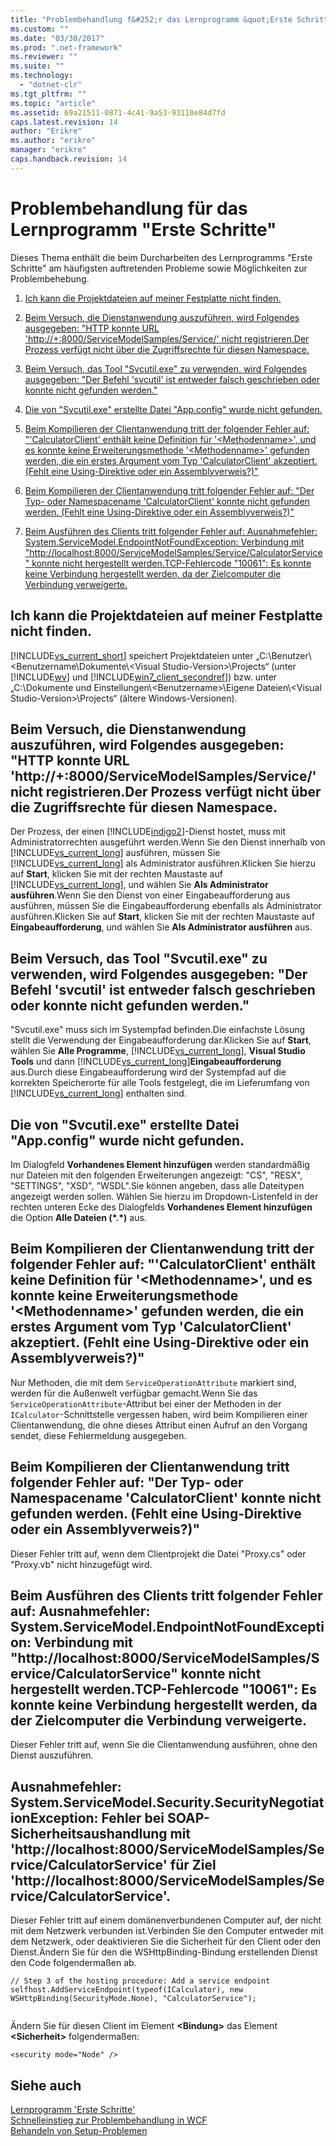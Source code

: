 ```yaml
---
title: "Problembehandlung f&#252;r das Lernprogramm &quot;Erste Schritte&quot; | Microsoft Docs"
ms.custom: ""
ms.date: "03/30/2017"
ms.prod: ".net-framework"
ms.reviewer: ""
ms.suite: ""
ms.technology: 
  - "dotnet-clr"
ms.tgt_pltfrm: ""
ms.topic: "article"
ms.assetid: 69a21511-0871-4c41-9a53-93110e84d7fd
caps.latest.revision: 14
author: "Erikre"
ms.author: "erikre"
manager: "erikre"
caps.handback.revision: 14
---
```

# Problembehandlung f&#252;r das Lernprogramm &quot;Erste Schritte&quot;
Dieses Thema enthält die beim Durcharbeiten des Lernprogramms "Erste Schritte" am häufigsten auftretenden Probleme sowie Möglichkeiten zur Problembehebung.  
  
1.  [Ich kann die Projektdateien auf meiner Festplatte nicht finden.](../../../docs/framework/wcf/troubleshooting-the-getting-started-tutorial.md#BKMK_q1)  
  
2.  [Beim Versuch, die Dienstanwendung auszuführen, wird Folgendes ausgegeben: "HTTP konnte URL 'http://+:8000/ServiceModelSamples/Service/' nicht registrieren.Der Prozess verfügt nicht über die Zugriffsrechte für diesen Namespace.](../../../docs/framework/wcf/troubleshooting-the-getting-started-tutorial.md#BKMK_q2)  
  
3.  [Beim Versuch, das Tool "Svcutil.exe" zu verwenden, wird Folgendes ausgegeben: "Der Befehl 'svcutil' ist entweder falsch geschrieben oder konnte nicht gefunden werden."](../../../docs/framework/wcf/troubleshooting-the-getting-started-tutorial.md#BKMK_q3)  
  
4.  [Die von "Svcutil.exe" erstellte Datei "App.config" wurde nicht gefunden.](../../../docs/framework/wcf/troubleshooting-the-getting-started-tutorial.md#BKMK_q4)  
  
5.  [Beim Kompilieren der Clientanwendung tritt der folgender Fehler auf: "'CalculatorClient' enthält keine Definition für '&lt;Methodenname&gt;', und es konnte keine Erweiterungsmethode '&lt;Methodenname&gt;' gefunden werden, die ein erstes Argument vom Typ 'CalculatorClient' akzeptiert. (Fehlt eine Using-Direktive oder ein Assemblyverweis?)"](../../../docs/framework/wcf/troubleshooting-the-getting-started-tutorial.md#BKMK_q5)  
  
6.  [Beim Kompilieren der Clientanwendung tritt folgender Fehler auf: "Der Typ- oder Namespacename 'CalculatorClient' konnte nicht gefunden werden. (Fehlt eine Using-Direktive oder ein Assemblyverweis?)"](../../../docs/framework/wcf/troubleshooting-the-getting-started-tutorial.md#BKMK_q6)  
  
7.  [Beim Ausführen des Clients tritt folgender Fehler auf: Ausnahmefehler: System.ServiceModel.EndpointNotFoundException: Verbindung mit "http://localhost:8000/ServiceModelSamples/Service/CalculatorService" konnte nicht hergestellt werden.TCP-Fehlercode "10061": Es konnte keine Verbindung hergestellt werden, da der Zielcomputer die Verbindung verweigerte.](../../../docs/framework/wcf/troubleshooting-the-getting-started-tutorial.md#BKMK_q7)  
  
<a name="BKMK_q1"></a>   
## Ich kann die Projektdateien auf meiner Festplatte nicht finden.  
 [!INCLUDE[vs_current_short](../../../includes/vs-current-short-md.md)] speichert Projektdateien unter „C:\\Benutzer\\\<Benutzername\\Dokumente\\\<Visual Studio\-Version\>\\Projects“ \(unter [!INCLUDE[wv](../../../includes/wv-md.md)] und [!INCLUDE[win7_client_secondref](../../../includes/win7-client-secondref-md.md)]\) bzw. unter „C:\\Dokumente und Einstellungen\\\<Benutzername\>\\Eigene Dateien\\\<Visual Studio\-Version\>\\Projects“ \(ältere Windows\-Versionen\).  
  
<a name="BKMK_q2"></a>   
## Beim Versuch, die Dienstanwendung auszuführen, wird Folgendes ausgegeben: "HTTP konnte URL 'http:\/\/\+:8000\/ServiceModelSamples\/Service\/' nicht registrieren.Der Prozess verfügt nicht über die Zugriffsrechte für diesen Namespace.  
 Der Prozess, der einen [!INCLUDE[indigo2](../../../includes/indigo2-md.md)]\-Dienst hostet, muss mit Administratorrechten ausgeführt werden.Wenn Sie den Dienst innerhalb von [!INCLUDE[vs_current_long](../../../includes/vs-current-long-md.md)] ausführen, müssen Sie [!INCLUDE[vs_current_long](../../../includes/vs-current-long-md.md)] als Administrator ausführen.Klicken Sie hierzu auf **Start**, klicken Sie mit der rechten Maustaste auf [!INCLUDE[vs_current_long](../../../includes/vs-current-long-md.md)], und wählen Sie **Als Administrator ausführen**.Wenn Sie den Dienst von einer Eingabeaufforderung aus ausführen, müssen Sie die Eingabeaufforderung ebenfalls als Administrator ausführen.Klicken Sie auf **Start**, klicken Sie mit der rechten Maustaste auf **Eingabeaufforderung**, und wählen Sie **Als Administrator ausführen** aus.  
  
<a name="BKMK_q3"></a>   
## Beim Versuch, das Tool "Svcutil.exe" zu verwenden, wird Folgendes ausgegeben: "Der Befehl 'svcutil' ist entweder falsch geschrieben oder konnte nicht gefunden werden."  
 "Svcutil.exe" muss sich im Systempfad befinden.Die einfachste Lösung stellt die Verwendung der Eingabeaufforderung dar.Klicken Sie auf **Start**, wählen Sie **Alle Programme**, [!INCLUDE[vs_current_long](../../../includes/vs-current-long-md.md)], **Visual Studio Tools** und dann [!INCLUDE[vs_current_long](../../../includes/vs-current-long-md.md)]**Eingabeaufforderung** aus.Durch diese Eingabeaufforderung wird der Systempfad auf die korrekten Speicherorte für alle Tools festgelegt, die im Lieferumfang von [!INCLUDE[vs_current_long](../../../includes/vs-current-long-md.md)] enthalten sind.  
  
<a name="BKMK_q4"></a>   
## Die von "Svcutil.exe" erstellte Datei "App.config" wurde nicht gefunden.  
 Im Dialogfeld **Vorhandenes Element hinzufügen** werden standardmäßig nur Dateien mit den folgenden Erweiterungen angezeigt: "CS", "RESX", "SETTINGS", "XSD", "WSDL".Sie können angeben, dass alle Dateitypen angezeigt werden sollen. Wählen Sie hierzu im Dropdown\-Listenfeld in der rechten unteren Ecke des Dialogfelds **Vorhandenes Element hinzufügen** die Option **Alle Dateien \(\*.\*\)** aus.  
  
<a name="BKMK_q5"></a>   
## Beim Kompilieren der Clientanwendung tritt der folgender Fehler auf: "'CalculatorClient' enthält keine Definition für '\<Methodenname\>', und es konnte keine Erweiterungsmethode '\<Methodenname\>' gefunden werden, die ein erstes Argument vom Typ 'CalculatorClient' akzeptiert. \(Fehlt eine Using\-Direktive oder ein Assemblyverweis?\)"  
 Nur Methoden, die mit dem `ServiceOperationAttribute` markiert sind, werden für die Außenwelt verfügbar gemacht.Wenn Sie das `ServiceOperationAttribute`\-Attribut bei einer der Methoden in der `ICalculator`\-Schnittstelle vergessen haben, wird beim Kompilieren einer Clientanwendung, die ohne dieses Attribut einen Aufruf an den Vorgang sendet, diese Fehlermeldung ausgegeben.  
  
<a name="BKMK_q6"></a>   
## Beim Kompilieren der Clientanwendung tritt folgender Fehler auf: "Der Typ\- oder Namespacename 'CalculatorClient' konnte nicht gefunden werden. \(Fehlt eine Using\-Direktive oder ein Assemblyverweis?\)"  
 Dieser Fehler tritt auf, wenn dem Clientprojekt die Datei "Proxy.cs" oder "Proxy.vb" nicht hinzugefügt wird.  
  
<a name="BKMK_q7"></a>   
## Beim Ausführen des Clients tritt folgender Fehler auf: Ausnahmefehler: System.ServiceModel.EndpointNotFoundException: Verbindung mit "http:\/\/localhost:8000\/ServiceModelSamples\/Service\/CalculatorService" konnte nicht hergestellt werden.TCP\-Fehlercode "10061": Es konnte keine Verbindung hergestellt werden, da der Zielcomputer die Verbindung verweigerte.  
 Dieser Fehler tritt auf, wenn Sie die Clientanwendung ausführen, ohne den Dienst auszuführen.  
  
<a name="BKMK_q8"></a>   
## Ausnahmefehler: System.ServiceModel.Security.SecurityNegotiationException: Fehler bei SOAP\-Sicherheitsaushandlung mit 'http:\/\/localhost:8000\/ServiceModelSamples\/Service\/CalculatorService' für Ziel 'http:\/\/localhost:8000\/ServiceModelSamples\/Service\/CalculatorService'.  
 Dieser Fehler tritt auf einem domänenverbundenen Computer auf, der nicht mit dem Netzwerk verbunden ist.Verbinden Sie den Computer entweder mit dem Netzwerk, oder deaktivieren Sie die Sicherheit für den Client oder den Dienst.Ändern Sie für den die WSHttpBinding\-Bindung erstellenden Dienst den Code folgendermaßen ab.  
  
```  
// Step 3 of the hosting procedure: Add a service endpoint  
selfhost.AddServiceEndpoint(typeof(ICalculator), new WSHttpBinding(SecurityMode.None), "CalculatorService");  
  
```  
  
 Ändern Sie für diesen Client im Element **\<Bindung\>** das Element **\<Sicherheit\>** folgendermaßen:  
  
```  
<security mode="Node" />  
```  
  
## Siehe auch  
 [Lernprogramm 'Erste Schritte'](../../../docs/framework/wcf/getting-started-tutorial.md)   
 [Schnelleinstieg zur Problembehandlung in WCF](../../../docs/framework/wcf/wcf-troubleshooting-quickstart.md)   
 [Behandeln von Setup\-Problemen](../../../docs/framework/wcf/troubleshooting-setup-issues.md)